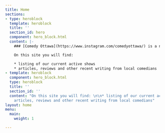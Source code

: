 ```yaml
---
title: Home
sections:
- type: heroblock
  template: heroblock
  title: ''
  section_id: hero
  component: hero_block.html
  content: |-
    ### [Comedy Ottawa](https://www.instagram.com/comedyottawa/) is a network of active local comedians who produce and host their own shows, live at various venues and online.

    On this site you will find:

    * listing of our current active shows
    * articles, reviews and other recent writing from local comedians
- template: heroblock
  component: hero_block.html
  type: heroblock
  title: ''
  section_id: ''
  content: "On this site you will find: \n\n* listing of our current active shows\n*
    articles, reviews and other recent writing from local comedians"
layout: home
menu:
  main:
    weight: 1

---
```


